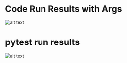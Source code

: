 # Code Run Results with Args
![alt text](https://github.com/niladri-lahiri/mnist-example/blob/feature/test/images/Code%20Run.PNG)

# pytest run results
![alt text](https://github.com/niladri-lahiri/mnist-example/blob/feature/test/images/pytest.PNG)
